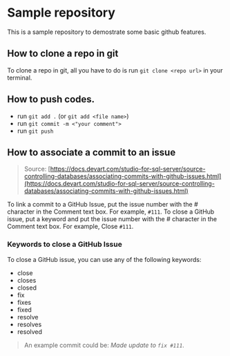 # Sample repository

This is a sample repository to demostrate some basic github features.

## How to clone a repo in git

To clone a repo in git, all you have to do is run `git clone <repo url>` in your terminal.

## How to push codes.
- run `git add .` (or `git add <file name>`)
- run `git commit -m <"your comment">`
- run `git push`

## How to associate a commit to an issue

> Source: [https://docs.devart.com/studio-for-sql-server/source-controlling-databases/associating-commits-with-github-issues.html](https://docs.devart.com/studio-for-sql-server/source-controlling-databases/associating-commits-with-github-issues.html)

To link a commit to a GitHub Issue, put the issue number with the # character in the Comment text box. For example, `#111`. To close a GitHub issue, put a keyword and put the issue number with the # character in the Comment text box. For example, Close `#111`.

### Keywords to close a GitHub Issue
To close a GitHub issue, you can use any of the following keywords:
- close
- closes
- closed
- fix
- fixes
- fixed
- resolve
- resolves
- resolved
> An example commit could be: *Made update to `fix #111`*.
